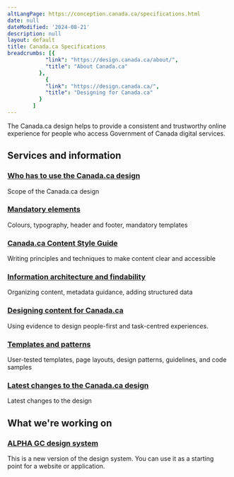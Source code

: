 ```yaml
---
altLangPage: https://conception.canada.ca/specifications.html
date: null
dateModified: '2024-08-21'
description: null
layout: default
title: Canada.ca Specifications
breadcrumbs: [{
            "link": "https://design.canada.ca/about/",
            "title": "About Canada.ca"
          },
            {
            "link": "https://design.canada.ca/",
            "title": "Designing for Canada.ca"
          }
        ]
---
```



<p>
 The Canada.ca design helps to provide a consistent and trustworthy online experience for people who access Government of Canada digital services.
</p>
 <section>
  <div class="row">
   <h2 class="wb-inv">
    Services and information
   </h2>
   <section class="wb-eqht gc-drmt">
    <div class="col-md-4">
     <section>
      <h3 class="h5">
       <a href="./architecture/usage-canadaca-design.html">
        Who has to use the Canada.ca design
       </a>
      </h3>
      <p>
       Scope of the Canada.ca design
      </p>
     </section>
    </div>
    <div class="col-md-4">
     <section>
      <h3 class="h5">
       <a href="./architecture/mandatory-elements.html">
        Mandatory elements
       </a>
      </h3>
      <p>
       Colours, typography, header and footer, mandatory templates
      </p>
     </section>
    </div>
    <div class="col-md-4">
     <section>
      <h3 class="h5">
       <a href="./continuous-improvement/research.html">
        Canada.ca Content Style Guide
       </a>
      </h3>
      <p>
       Writing principles and techniques to make content clear and accessible
      </p>
     </section>
    </div>
    <div class="col-md-4">
     <section>
      <h3 class="h5">
       <a href="./specifications/information-findability.html">
        Information architecture and findability
       </a>
      </h3>
      <p>
       Organizing content, metadata guidance, adding structured data
      </p>
     </section>
    </div>
    <div class="col-md-4">
     <section>
      <h3 class="h5">
       <a href="./architecture/templates.html">
        Designing content for Canada.ca
       </a>
      </h3>
      <p>
       Using evidence to design people-first and task-centred experiences.
      </p>
     </section>
    </div>
   <div class="col-md-4">
     <section>
      <h3 class="h5">
       <a href="./pattern-library.html">
        Templates and patterns
       </a>
      </h3>
      <p>
       User-tested templates, page layouts, design patterns, guidelines, and code samples
      </p>
     </section>
    </div>
   <div class="col-md-4">
     <section>
      <h3 class="h5">
       <a href="./about/latest-changes.html">
        Latest changes to the Canada.ca design
       </a>
      </h3>
      <p>
       Latest changes to the design
      </p>
     </section>
    </div>
</section>
<div class="clearfix"></div>
<section>
	<h2>What we're working on</h2>
	<div class="row">
		<div class="col-md-8">
			<h3 class="h5"><a href="https://design-system.alpha.canada.ca/en/"><span class="label label-info">ALPHA</span> GC design system</a></h3>
			<p>This is a new version of the design system. You can use it as a starting point for a website or application.
			</p>
		</div>
	</div>
</section>
</div>
